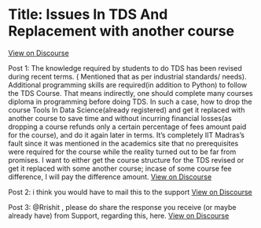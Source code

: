 # Title: Issues In TDS And Replacement with another course
[View on Discourse](https://discourse.onlinedegree.iitm.ac.in/t/issues-in-tds-and-replacement-with-another-course/164147)

Post 1: The knowledge required by students to do TDS has been revised during recent terms. ( Mentioned that as per industrial standards/ needs). Additional programming skills are required(in addition to Python) to follow the TDS Course. That means indirectly, one should complete many courses diploma in programming before doing TDS. In such a case, how to drop the course Tools In Data Science(already registered) and get it replaced with another course to save time and without incurring financial losses(as dropping a course refunds only a certain percentage of fees amount paid for the course), and do it again later in terms. It’s completely IIT Madras’s fault since it was mentioned in the academics site that no prerequisites were required for the course while the reality turned out to be far from promises. I want to either get the course structure for the TDS revised or get it replaced with some another course; incase of some course fee difference, I will pay the difference amount.
[View on Discourse](https://discourse.onlinedegree.iitm.ac.in/t/issues-in-tds-and-replacement-with-another-course/164147/1)


Post 2: i think you would have to mail this to the support
[View on Discourse](https://discourse.onlinedegree.iitm.ac.in/t/issues-in-tds-and-replacement-with-another-course/164147/2)


Post 3: @Rrishit , please do share the response you receive (or maybe already have) from Support, regarding this, here.
[View on Discourse](https://discourse.onlinedegree.iitm.ac.in/t/issues-in-tds-and-replacement-with-another-course/164147/3)


